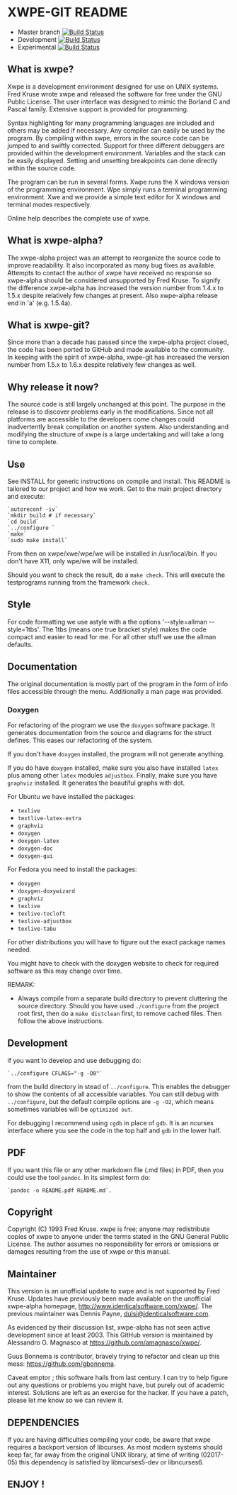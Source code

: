 # XWPE-GIT README #

* Master branch [![Build Status](https://travis-ci.org/amagnasco/xwpe.svg?branch=master)](https://travis-ci.org/amagnasco/xwpe)
* Development [![Build Status](https://travis-ci.org/amagnasco/xwpe.svg?branch=devel)](https://travis-ci.org/amagnasco/xwpe)
* Experimental [![Build Status](https://travis-ci.org/amagnasco/xwpe.svg?branch=experimental)](https://travis-ci.org/amagnasco/xwpe)

## What is xwpe? ##

Xwpe is a development environment designed for use on UNIX
systems.  Fred Kruse wrote xwpe and released the software for free
under the GNU Public License.  The user interface was designed to
mimic the Borland C and Pascal family.  Extensive support is provided
for programming.

Syntax highlighting for many programming languages are included
and others may be added if necessary.  Any compiler can easily be
used by the program.  By compiling within xwpe, errors in the source
code can be jumped to and swiftly corrected.  Support for three
different debuggers are provided within the development environment.
Variables and the stack can be easily displayed.  Setting and
unsetting breakpoints can done directly within the source code.

The program can be run in several forms.  Xwpe runs the X
windows version of the programming environment.  Wpe simply runs a
terminal programming environment.  Xwe and we provide a simple text
editor for X windows and terminal modes respectively.

Online help describes the complete use of xwpe.

## What is xwpe-alpha? ##

The xwpe-alpha project was an attempt to reorganize the source code to
improve readability.  It also incorporated as many bug fixes as
available.  Attempts to contact the author of xwpe have received no
response so xwpe-alpha should be considered unsupported by Fred Kruse.
To signify the difference xwpe-alpha has increased the version number
from 1.4.x to 1.5.x despite relatively few changes at present.  Also
xwpe-alpha release end in 'a' (e.g. 1.5.4a).

## What is xwpe-git? ##

Since more than a decade has passed since the xwpe-alpha project closed,
the code has been ported to GitHub and made available to the community.
In keeping with the spirit of xwpe-alpha, xwpe-git has increased the 
version number from 1.5.x to 1.6.x despite relatively few changes as well.

## Why release it now? ##

The source code is still largely unchanged at this point.  The purpose
in the release is to discover problems early in the modifications.  Since
not all platforms are accessible to the developers come changes could
inadvertently break compilation on another system.  Also understanding and
modifying the structure of xwpe is a large undertaking and will take a long
time to complete.

## Use ##

See INSTALL for generic instructions on compile and install. This
README is tailored to our project and how we work. Get
to the main project directory and execute:

    `autoreconf -iv`
    `mkdir build # if necessary`
    `cd build`
    `../configure ` 
    `make`
    `sudo make install`

From then on xwpe/xwe/wpe/we will be installed in /usr/local/bin. If you
don't have X11, only wpe/we will be installed.

Should you want to check the result, do a `make check`. This will execute the 
testprograms running from the framework `check`.

## Style ##

For code formatting we use astyle with a the options '--style=allman --style=1tbs'.
The 1tbs (means one true bracket style) makes the code compact and easier to read for me.
For all other stuff we use the allman defaults.

## Documentation ##

The original documentation is mostly part of the program in the form of info
files accessible through the menu. Additionally a man page was provided.

### Doxygen ###

For refactoring of the program we use the `doxygen` software package.
It generates documentation from the source and diagrams for the struct 
defines. This eases our refactoring of the system.

If you don't have `doxygen` installed, the program will not generate anything. 

If you do have `doxygen` installed, make sure you also have installed `latex` plus among other 
`latex` modules `adjustbox`. Finally, make sure you have `graphviz` installed. It generates
the beautiful graphs with dot.

For Ubuntu we have installed the packages:

* `texlive`
* `textlive-latex-extra`
* `graphviz`
* `doxygen`
* `doxygen-latex`
* `doxygen-doc`
* `doxygen-gui`

For Fedora you need to install the packages:

* `doxygen`
* `doxygen-doxywizard`
* `graphviz`
* `texlive`
* `texlive-tocloft`
* `texlive-adjustbox`
* `texlive-tabu`

For other distributions you will have to figure out the exact package names needed.

You might have to check with the doxygen website to check for required software as this
may change over time.

REMARK: 

* Always compile from a separate build directory to prevent cluttering the source
directory. Should you have used `./configure` from the project root first,
then do a `make distclean` first, to remove cached files. 
Then follow the above instructions.

## Development ##

if you want to develop and use debugging do:

    `../configure CFLAGS="-g -O0"`

from the build directory in stead of `../configure`. This enables the debugger
to show the contents of all accessible variables. You can still debug with `../configure`,
but the default compile options are `-g -O2`, which means sometimes variables will be 
`optimized out`.

For debugging I recommend using `cgdb` in place of `gdb`. It is an ncurses interface
where you see the code in the top half and `gdb` in the lower half.

## PDF ##

If you want this file or any other markdown file (.md files) in PDF,
then you could use the tool `pandoc`. In its simplest form do: 

    `pandoc -o README.pdf README.md`.

## Copyright ##

Copyright (C) 1993 Fred Kruse. xwpe is free; anyone may
redistribute copies of xwpe to anyone under the terms stated in the
GNU General Public License.  The author assumes no responsibility
for errors or omissions or damages resulting from the use of xwpe or
this manual.

## Maintainer ##

This version is an unofficial update to xwpe and is not supported 
by Fred Kruse. Updates have previously been made available on the unofficial 
xwpe-alpha homepage, http://www.identicalsoftware.com/xwpe/. The previous
maintainer was Dennis Payne, dulsi@identicalsoftware.com.

As evidenced by their discussion list, xwpe-alpha has not seen active 
development since at least 2003. This GitHub version is maintained by 
Alessandro G. Magnasco at https://github.com/amagnasco/xwpe/. 

Guus Bonnema is contributor, bravely trying to refactor and clean up 
this mess: https://github.com/gbonnema.
    
Caveat emptor ; this software hails from last century. I can try to help
figure out any questions or problems you might have, but purely out of 
academic interest. Solutions are left as an exercise for the hacker.
If you have a patch, please let me know so we can review it.
    
## DEPENDENCIES ##

If you are having difficulties compiling your code, be aware that xwpe
requires a backport version of libcurses. As most modern systems should keep 
far, far away from the original UNIX library, at time of writing (02017-05)
this dependency is satisfied by libncurses5-dev or libncurses6.
    
## ENJOY ! ##

